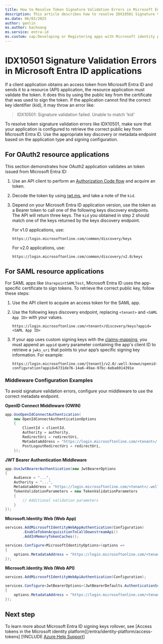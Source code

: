 ```yaml
---
title: How to Resolve Token Signature Validation Errors in Microsoft Entra ID applications
description: This article describes how to resolve IDX10501 Signature Validation Errors in Microsoft Entra ID applications。
ms.date: 06/03/2025
author: genlin
ms.author: bachoang
ms.service: entra-id
ms.custom: sap:Developing or Registering apps with Microsoft identity platform
---
```

# IDX10501 Signature Validation Errors in Microsoft Entra ID applications

If a client application obtains an access token from Microsoft Entra ID and sends it to a resource (API) application, the resource application must validate the token. It does this by using the public key from the certificate that was used to sign the token. If the application cannot find the correct key identifier (kid), it may throw an error like:

> IDX10501: Signature validation failed. Unable to match 'kid'

To resolve token signature validation errors like IDX10501, make sure that your application is configured to retrieve the correct public key from Microsoft Entra ID. Use the appropriate key discovery or metadata endpoint based on the application type and signing configuration.

## For OAuth2 resource applications

This section demonstrates how OAuth2 application validates an token issued from Microsoft Entra ID:

1. Use an API client to perform an [Authorization Code flow](/entra/identity-platform/v2-oauth2-auth-code-flow) and acquire an token.
1. Decode the token by using [jwt.ms](https://jwt.ms), and take a note of the `kid`.
1. Depend on your Microsoft Entra ID application version, use the token as a Bearer token to call one of the following keys discovery endpoints. The API will return three keys. The `kid` you obtained in step 2 should match one of the keys returned by the keys discovery endpoint.

    For v1.0 applications, use:

    ```http
    https://login.microsoftonline.com/common/discovery/keys
    ```

    For v2.0 applications, use:
    ```http
    https://login.microsoftonline.com/common/discovery/v2.0/keys
    ```

## For SAML resource applications

For SAML apps like `SharepointSAMLTest`, Microsoft Entra ID uses the app-specific certificate to sign tokens. To retrieve the correct public key, follow these steps:

1. Use the API client to acquire an access token for the SAML app.
2. Use the following keys discovery endpoint, replacing `<tenant>` and `<SAML App ID>` with your values. 
    ```http
   https://login.microsoftonline.com/<tenant>/discovery/keys?appid=<SAML App ID>
    ```
3. If your app uses custom signing keys with the [claims-mapping](/entra/identity-platform/saml-claims-customization), you must append an `appid` query parameter containing the app's client ID to retrieve a `jwks_uri` that points to your app’s specific signing key information. For example:

    ```http
   https://login.microsoftonline.com/{tenant}/v2.0/.well-known/openid-configuration?appid=6731de76-14a6-49ae-97bc-6eba6914391e
    ```
    
### Middleware Configuration Examples

To avoid signature validation errors, configure your middleware to use the correct metadata endpoint.

**OpenID Connect Middleware (OWIN)**

```csharp
app.UseOpenIdConnectAuthentication(
    new OpenIdConnectAuthenticationOptions
    {
        ClientId = clientId,
        Authority = authority,
        RedirectUri = redirectUri,
        MetadataAddress = "https://login.microsoftonline.com/<tenant>/.well-known/openid-configuration?appid=<SAML App ID>",
        PostLogoutRedirectUri = redirectUri,
    });

```

**JWT Bearer Authentication Middleware**

```csharp
app.UseJwtBearerAuthentication(new JwtBearerOptions
{
    Audience = "...",
    Authority = "...",
    MetadataAddress = "https://login.microsoftonline.com/<tenant>/.well-known/openid-configuration?appid=<SAML App ID>",
    TokenValidationParameters = new TokenValidationParameters
    {
        // Additional validation parameters
    }
});


```
**Microsoft.Identity.Web (Web App)**

```csharp
services.AddMicrosoftIdentityWebAppAuthentication(Configuration)
        .EnableTokenAcquisitionToCallDownstreamApi()
        .AddInMemoryTokenCaches();

services.Configure<MicrosoftIdentityOptions>(options =>
{
    options.MetadataAddress = "https://login.microsoftonline.com/<tenant>/.well-known/openid-configuration?appid=<SAML App ID>";
});
```


**Microsoft.Identity.Web (Web API)**

```csharp
services.AddMicrosoftIdentityWebApiAuthentication(Configuration);

services.Configure<JwtBearerOptions>(JwtBearerDefaults.AuthenticationScheme, options =>
{
    options.MetadataAddress = "https://login.microsoftonline.com/<tenant>/.well-known/openid-configuration?appid=<SAML App ID>";
});
```

## Next step

To learn more about Microsoft Entra ID signing keys rollover, see [Access tokens in the Microsoft identity platform][/entra/identity-platform/access-tokens]
[!INCLUDE [Azure Help Support](../../../includes/azure-help-support.md)]

